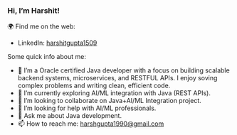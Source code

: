 <!-- ### Hi there 👋


**harshgupta1990/harshgupta1990** is a ✨ _special_ ✨ repository because its `README.md` (this file) appears on your GitHub profile.

Here are some ideas to get you started:

- 🔭 I’m currently working on ...
- 🌱 I’m currently learning ...
- 👯 I’m looking to collaborate on ...
- 🤔 I’m looking for help with ...
- 💬 Ask me about ...
- 📫 How to reach me: ...
- 😄 Pronouns: ...
- ⚡ Fun fact: ...
-->

<!--### Hi there 👋 -->
### Hi, I’m Harshit!

🌍 Find me on the web:
- LinkedIn: [harshitgupta1509](https://www.linkedin.com/in/harshitgupta1509/)

Some quick info about me:
- 🔭 I’m a Oracle certified Java developer with a focus on building scalable backend systems, microservices, and RESTFUL APIs. I enjoy soving complex problems and 
      writing clean, efficient code.
- 🌱 I’m currently exploring AI/ML integration with Java (REST APIs).
- 👯 I’m looking to collaborate on Java+AI/ML Integration project.
- 🤔 I’m looking for help with AI/ML professionals.
- 💬 Ask me about Java development.
- 📫 How to reach me: harshgupta1990@gmail.com
